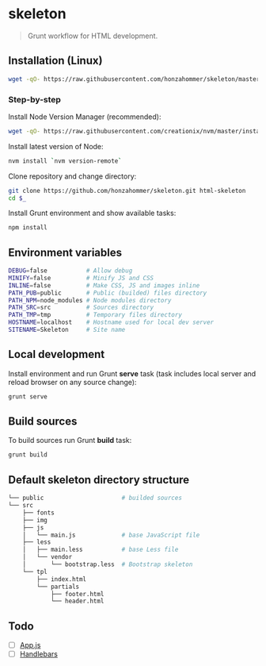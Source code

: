 # skeleton
> Grunt workflow for HTML development.


## Installation (Linux)

```sh
wget -qO- https://raw.githubusercontent.com/honzahommer/skeleton/master/bin/install | bash

```

### Step-by-step

Install Node Version Manager (recommended):

```sh
wget -qO- https://raw.githubusercontent.com/creationix/nvm/master/install.sh | bash

```

Install latest version of Node:

```sh
nvm install `nvm version-remote`
```

Clone repository and change directory:

```sh
git clone https://github.com/honzahommer/skeleton.git html-skeleton
cd $_
```

Install Grunt environment and show available tasks:

```sh
npm install
```

## Environment variables

```sh
DEBUG=false           # Allow debug
MINIFY=false          # Minify JS and CSS
INLINE=false          # Make CSS, JS and images inline
PATH_PUB=public       # Public (builded) files directory
PATH_NPM=node_modules # Node modules directory
PATH_SRC=src          # Sources directory
PATH_TMP=tmp          # Temporary files directory
HOSTNAME=localhost    # Hostname used for local dev server
SITENAME=Skeleton     # Site name
```

## Local development

Install environment and run Grunt **serve** task (task includes local server
and reload browser on any source change):

```sh
grunt serve
```

## Build sources

To build sources run Grunt **build** task:

```sh
grunt build
```

## Default skeleton directory structure

```sh
└── public                      # builded sources
└── src
    ├── fonts
    ├── img
    ├── js
    │   └── main.js             # base JavaScript file
    ├── less
    │   ├── main.less           # base Less file
    │   └── vendor
    │       └── bootstrap.less  # Bootstrap skeleton
    └── tpl
        ├── index.html
        └── partials
            ├── footer.html
            └── header.html
```

## Todo

- [ ] [App.js](https://github.com/honzahommer/app-js)
- [ ] [Handlebars](http://assemble.io/)
